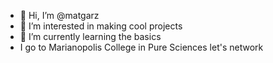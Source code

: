 - 👋 Hi, I’m @matgarz
- 👀 I’m interested in making cool projects
- 🌱 I’m currently learning the basics 
- I go to Marianopolis College in Pure Sciences let's network
